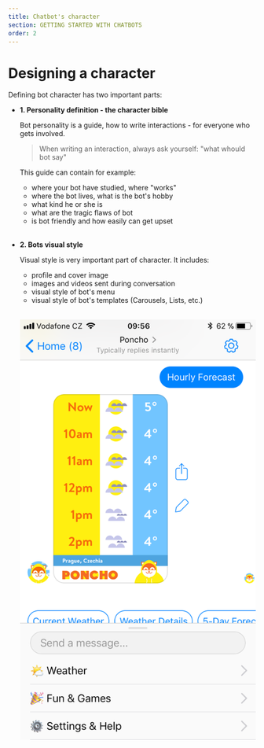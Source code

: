 ```yaml
---
title: Chatbot's character
section: GETTING STARTED WITH CHATBOTS
order: 2
---
```


# Designing a character

Defining bot character has two important parts:

- **1. Personality definition - the character bible**

  Bot personality is a guide, how to write interactions - for everyone who gets involved.

  > When writing an interaction, always ask yourself: "what whould bot say"

  This guide can contain for example:

  + where your bot have studied, where "works"
  + where the bot lives, what is the bot's hobby
  + what kind he or she is
  + what are the tragic flaws of bot
  + is bot friendly and how easily can get upset

  <br />

- **2. Bots visual style**

  Visual style is very important part of character. It includes:

  + profile and cover image
  + images and videos sent during conversation
  + visual style of bot's menu
  + visual style of bot's templates (Carousels, Lists, etc.)

   <br />

  ![bot visual](../visuals.png)
